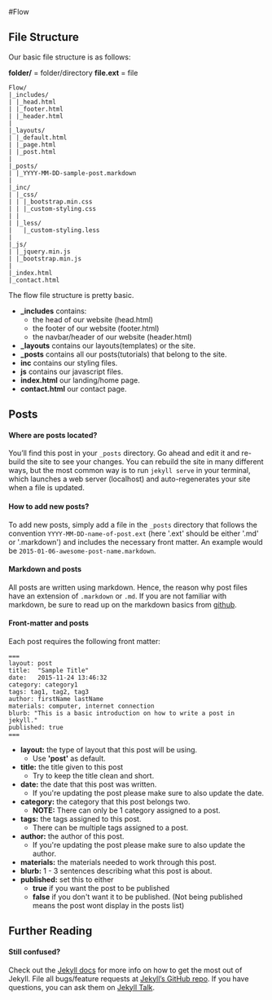 #Flow

## File Structure
Our basic file structure is as follows:

**folder/** = folder/directory
**file.ext** = file

```
Flow/
|_includes/
| |_head.html
| |_footer.html
| |_header.html
|
|_layouts/
| |_default.html
| |_page.html
| |_post.html
|
|_posts/
| |_YYYY-MM-DD-sample-post.markdown
|
|_inc/
| |_css/
| | |_bootstrap.min.css
| | |_custom-styling.css
| |
| |_less/
|   |_custom-styling.less
|
|_js/
| |_jquery.min.js
| |_bootstrap.min.js
|
|_index.html
|_contact.html
```

The flow file structure is pretty basic.

- **_includes** contains:
  - the head of our website (head.html)
  - the footer of our website (footer.html)
  - the navbar/header of our website (header.html)
- **_layouts** contains our layouts(templates) or the site.
- **_posts** contains all our posts(tutorials) that belong to the site.
- **inc** contains our styling files.
- **js** contains our javascript files.
- **index.html** our landing/home page.
- **contact.html** our contact page.

## Posts
#### Where are posts located?
You’ll find this post in your `_posts` directory. Go ahead and edit it and re-build the site to see your changes. You can rebuild the site in many different ways, but the most common way is to run `jekyll serve` in your terminal, which launches a web server (localhost) and auto-regenerates your site when a file is updated.

#### How to add new posts?
To add new posts, simply add a file in the `_posts` directory that follows the convention `YYYY-MM-DD-name-of-post.ext` (here '.ext' should be either '.md' or '.markdown') and includes the necessary front matter. An example would be `2015-01-06-awesome-post-name.markdown`.

#### Markdown and posts
All posts are written using markdown. Hence, the reason why post files have an extension of `.markdown` or `.md`. If you are not familiar with markdown, be sure to read up on the markdown basics from [github](https://help.github.com/articles/markdown-basics/).

#### Front-matter and posts
Each post requires the following front matter:
```
===
layout: post
title:  "Sample Title"
date:   2015-11-24 13:46:32
category: category1
tags: tag1, tag2, tag3
author: firstName lastName
materials: computer, internet connection
blurb: "This is a basic introduction on how to write a post in jekyll."
published: true
===
```

- **layout:** the type of layout that this post will be using.
  - Use **'post'** as default.
- **title:** the title given to this post
  - Try to keep the title clean and short.
- **date:** the date that this post was written.
  - If you're updating the post please make sure to also update the date.
- **category:** the category that this post belongs two.
  - **NOTE:** There can only be 1 category assigned to a post.
- **tags:** the tags assigned to this post.
  - There can be multiple tags assigned to a post.
- **author:** the author of this post.
  - If you're updating the post please make sure to also update the author.
- **materials:** the materials needed to work through this post.
- **blurb:** 1 - 3 sentences describing what this post is about.
- **published:** set this to either
  - **true** if you want the post to be published
  - **false** if you don't want it to be published. (Not being published means the post wont display in the posts list)

## Further Reading
#### Still confused?
Check out the [Jekyll docs][jekyll-docs] for more info on how to get the most out of Jekyll. File all bugs/feature requests at [Jekyll’s GitHub repo][jekyll-gh]. If you have questions, you can ask them on [Jekyll Talk][jekyll-talk].

[jekyll-docs]: http://jekyllrb.com/docs/home
[jekyll-gh]:   https://github.com/jekyll/jekyll
[jekyll-talk]: https://talk.jekyllrb.com/
